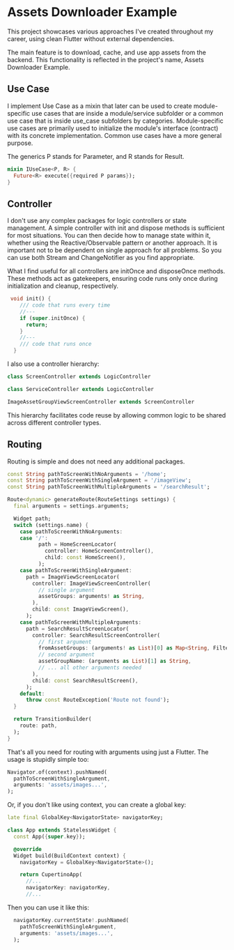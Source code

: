 # Assets Downloader Example

This project showcases various approaches I've created throughout my career, using clean Flutter without external dependencies.

The main feature is to download, cache, and use app assets from the backend. This functionality is reflected in the project's name, Assets Downloader Example.

## Use Case

I implement Use Case as a mixin that later can be used to create module-specific use cases that are inside a module/service subfolder or a common use case that is inside use_case subfolders by categories.
Module-specific use cases are primarily used to initialize the module's interface (contract) with its concrete implementation. Common use cases have a more general purpose.

The generics P stands for Parameter, and R stands for Result.

``` dart
mixin IUseCase<P, R> {
  Future<R> execute({required P params});
}
```

## Controller

I don't use any complex packages for logic controllers or state management.
A simple controller with init and dispose methods is sufficient for most situations.
You can then decide how to manage state within it, whether using the Reactive/Observable pattern or another approach.
It is important not to be dependent on single approach for all problems.
So you can use both Stream and ChangeNotifier as you find appropriate.

What I find useful for all controllers are initOnce and disposeOnce methods. These methods act as gatekeepers, ensuring code runs only once during initialization and cleanup, respectively.

```dart
 void init() {
    /// code that runs every time
    //---
    if (super.initOnce) {
      return;
    }
    //---
    /// code that runs once
  }
```

I also use a controller hierarchy:
```dart
class ScreenController extends LogicController

class ServiceController extends LogicController

ImageAssetGroupViewScreenController extends ScreenController
```

This hierarchy facilitates code reuse by allowing common logic to be shared across different controller types.

## Routing

Routing is simple and does not need any additional packages.
```dart
const String pathToScreenWithNoArguments = '/home';
const String pathToScreenWithSingleArgument = '/imageView';
const String pathToScreenWithMultipleArguments = '/searchResult';

Route<dynamic> generateRoute(RouteSettings settings) {
  final arguments = settings.arguments;

  Widget path;
  switch (settings.name) {
    case pathToScreenWithNoArguments:
    case '/':
          path = HomeScreenLocator(
            controller: HomeScreenController(),
            child: const HomeScreen(),
          );
    case pathToScreenWithSingleArgument:
      path = ImageViewScreenLocator(
        controller: ImageViewScreenController(
          // single argument
          assetGroups: arguments! as String,
        ),
        child: const ImageViewScreen(),
      );
    case pathToScreenWithMultipleArguments:
      path = SearchResultScreenLocator(
        controller: SearchResultScreenController(
          // first argument
          fromAssetGroups: (arguments! as List)[0] as Map<String, Filter>,
          // second argument
          assetGroupName: (arguments as List)[1] as String,
          // ... all other arguments needed
        ),
        child: const SearchResultScreen(),
      );
    default:
      throw const RouteException('Route not found');
  }

  return TransitionBuilder(
    route: path,
  );
}
```

That's all you need for routing with arguments using just a Flutter.
The usage is stupidly simple too:

```dart
Navigator.of(context).pushNamed(
  pathToScreenWithSingleArgument,
  arguments: 'assets/images...',
);
```

Or, if you don't like using context, you can create a global key:
```dart
late final GlobalKey<NavigatorState> navigatorKey;

class App extends StatelessWidget {
  const App({super.key});

  @override
  Widget build(BuildContext context) {
    navigatorKey = GlobalKey<NavigatorState>();

    return CupertinoApp(
      //...
      navigatorKey: navigatorKey,
      //...
```

Then you can use it like this:
```dart
  navigatorKey.currentState!.pushNamed(
    pathToScreenWithSingleArgument,
    arguments: 'assets/images...',
  );
```